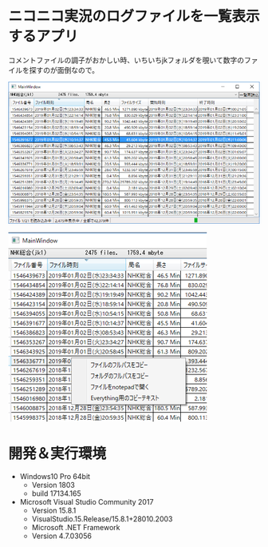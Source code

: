 # ニコニコ実況のログファイルを一覧表示するアプリ

コメントファイルの調子がおかしい時、いちいちjkフォルダを覗いて数字のファイルを探すのが面倒なので。

![](https://github.com/fushihara/nicojk-list-viewr/raw/master/docs/imgTemp-2019-01-03-17-20-35.png)

![](https://github.com/fushihara/nicojk-list-viewr/raw/master/docs/imgTemp-2019-01-03-17-20-51.png)


# 開発＆実行環境

- Windows10 Pro 64bit
  - Version 1803
  - build 17134.165
- Microsoft Visual Studio Community 2017 
  - Version 15.8.1
  - VisualStudio.15.Release/15.8.1+28010.2003
  - Microsoft .NET Framework
  - Version 4.7.03056

